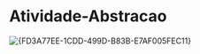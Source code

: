 # Atividade-Abstracao

![{FD3A77EE-1CDD-499D-B83B-E7AF005FEC11}](https://github.com/user-attachments/assets/482b350e-afd1-4dba-9715-90f43e6b991e)
